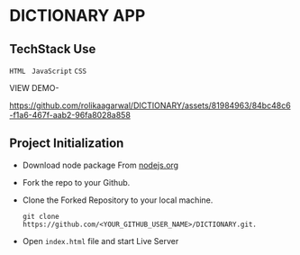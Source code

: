 # DICTIONARY APP

## TechStack Use

`HTML `
`JavaScript`
`CSS`


VIEW DEMO-




https://github.com/rolikaagarwal/DICTIONARY/assets/81984963/84bc48c6-f1a6-467f-aab2-96fa8028a858






## Project Initialization

- Download node package From [nodejs.org](https://nodejs.org/en/download/)

- Fork the repo to your Github.

- Clone the Forked Repository to your local machine.
	```
	git clone https://github.com/<YOUR_GITHUB_USER_NAME>/DICTIONARY.git.
	```
  
- Open  `index.html` file and start Live Server
<!-- 
## Demo


https://user-images.githubusercontent.com/115306535/234998566-4b172d9f-4a82-4418-ba32-daa3f2fa872f.mp4 -->

